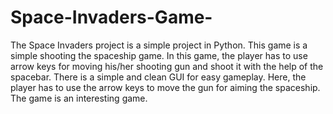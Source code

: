 # Space-Invaders-Game-
The Space Invaders project is a simple project in Python. This game is a simple shooting the spaceship game. In this game, the player has to use arrow keys for moving his/her shooting gun and shoot it with the help of the spacebar. There is a simple and clean GUI for easy gameplay. Here, the player has to use the arrow keys to move the gun for aiming the spaceship. The game is an interesting game. 
